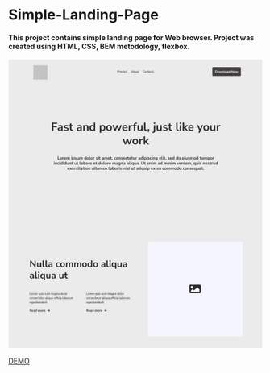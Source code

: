 # Simple-Landing-Page

#### This project contains simple landing page for Web browser. Project was created using HTML, CSS, BEM metodology, flexbox.  



<img src="preview.jpg">

[DEMO](https://evgeniysidljarevich.github.io/Simple-Landing-Page/)
